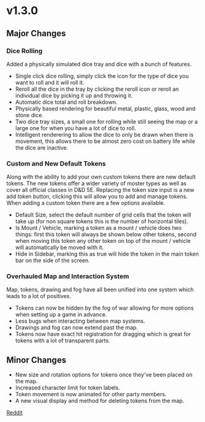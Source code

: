 # v1.3.0

## Major Changes

### Dice Rolling

Added a physically simulated dice tray and dice with a bunch of features.

- Single click dice rolling, simply click the icon for the type of dice you want to roll and it will roll it.
- Reroll all the dice in the tray by clicking the reroll icon or reroll an individual dice by picking it up and throwing it.
- Automatic dice total and roll breakdown.
- Physically based rendering for beautiful metal, plastic, glass, wood and stone dice.
- Two dice tray sizes, a small one for rolling while still seeing the map or a large one for when you have a lot of dice to roll.
- Intelligent renderering to allow the dice to only be drawn when there is movement, this allows there to be almost zero cost on battery life while the dice are inactive.

### Custom and New Default Tokens

Along with the ability to add your own custom tokens there are new default tokens.
The new tokens offer a wider variety of moster types as well as cover all official classes in D&D 5E. Replacing the token size input is a new add token button, clicking this will allow you to add and manage tokens. When adding a custom token there are a few options available.

- Default Size, select the default number of grid cells that the token will take up (for non square tokens this is the number of horizontal tiles).
- Is Mount / Vehicle, marking a token as a mount / vehicle does two things: first this token will always be shown below other tokens, second when moving this token any other token on top of the mount / vehicle will automatically be moved with it.
- Hide in Sidebar, marking this as true will hide the token in the main token bar on the side of the screen.

### Overhauled Map and Interaction System

Map, tokens, drawing and fog have all been unified into one system which leads to a lot of positives.

- Tokens can now be hidden by the fog of war allowing for more options when setting up a game in advance.
- Less bugs when interacting between map systems.
- Drawings and fog can now extend past the map.
- Tokens now have exact hit registration for dragging which is great for tokens with a lot of transparent parts.

## Minor Changes

- New size and rotation options for tokens once they've been placed on the map.
- Increased character limit for token labels.
- Token movement is now animated for other party members.
- A new visual display and method for deleting tokens from the map.

[Reddit]()
